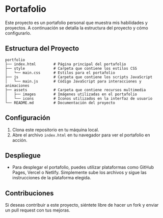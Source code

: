 # Portafolio

Este proyecto es un portafolio personal que muestra mis habilidades y proyectos. A continuación se detalla la estructura del proyecto y cómo configurarlo.

## Estructura del Proyecto

```
portfolio
├── index.html        # Página principal del portafolio
├── style             # Carpeta que contiene los estilos CSS
│   └── main.css      # Estilos para el portafolio
├── js                # Carpeta que contiene los scripts JavaScript
│   └── main.js       # Código JavaScript para interacciones y animaciones
├── assets            # Carpeta que contiene recursos multimedia
│   ├── images        # Imágenes utilizadas en el portafolio
│   └── icons         # Íconos utilizados en la interfaz de usuario
└── README.md         # Documentación del proyecto
```

## Configuración

1. Clona este repositorio en tu máquina local.
2. Abre el archivo `index.html` en tu navegador para ver el portafolio en acción.

## Despliegue

- Para desplegar el portafolio, puedes utilizar plataformas como GitHub Pages, Vercel o Netlify. Simplemente sube los archivos y sigue las instrucciones de la plataforma elegida.

## Contribuciones

Si deseas contribuir a este proyecto, siéntete libre de hacer un fork y enviar un pull request con tus mejoras.